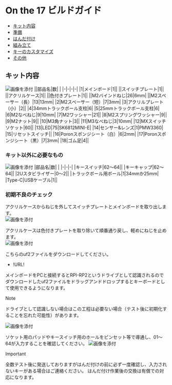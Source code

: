 # On the 17 ビルドガイド
- [キット内容](#キット内容)
- [準備](#準備)
- [はんだ付け](#はんだ付け)
- [組み立て](#組み立て)
- [キーのカスタマイズ](#キーのカスタマイズ)
- [その他](#その他)

## キット内容

![画像を添付](img/) 
||部品名|数| |
|-|-|-|-|
|1|メインボード|1||
||スイッチプレート|1||
||アクリルケース|1||
||色付きプレート|1||
||M2バインドねじ|26|6mm|
||M2スペーサー（長）|13|13mm|
|2|M2スペーサー（短）|7|3mm|
|3|アクリルプレート（小）|2||
|4|34mmトラックボール支柱|6|
|5|25mmトラックボール支柱|6|
|6|M2なべねじ|9|10mm|
|7|M2ワッシャー|21||
|8|M2スプリングワッシャー|9||
|9|M2ナット|9||
|10|M3角ナット|3||
|11|M3なべねじ|3|10mm|
|12|MXスイッチソケット|60||
|13|LED|75|SK6812MINI-E|
|14|センサー&レンズ|1|PMW3360|
|15|リセットスイッチ||
|16|Poronスポンジシート（白）|6|2mm|
|17|Poronスポンジシート（黒）|7|3mm|
|18|ゴム足|4||

### キット以外に必要なもの
![画像を添付](img/) 
|部品名|数| |
|-|-|-|
|キースイッチ|62～64||
|キーキャップ|62～64||
|2Uスタビライザー|0～2||
|トラックボール用ボール|1|34mmか25mm|
|Type-C|USBケーブル|1||


### 初期不良のチェック
アクリルケースからねじを外してスイッチプレートとメインボードを取り出します。  
![画像を添付](img/) 

アクリルケースは色付きプレートを取り除いて順番通り戻し、軽めにねじを止めます。  
![画像を添付](img/) 

こちらのuf2ファイルをダウンロードしてください。
- !URL!

メインボードをPCと接続するとRPI-RP2というドライブとして認識されるのでダウンロードしたuf2ファイルをドラッグアンドドロップするとキーボードとして使用できるようになります。
> [!NOTE] 
> ドライブとして認識しない場合はこの工程は必要ない場合（テスト後に初期化することを忘れた可能性）があります。

![画像を添付](img/) 

ソケット用のパッドやキースイッチ用のホールをピンセット等で導通し、01～64が入力することを確認してください。
![画像を添付](img/) 

> [!IMPORTANT] 
> 全数テスト後に発送しておりますがはんだ付けの前に必ず一度確認し、入力されないキーがある場合はご連絡ください。
> はんだ付け作業後の交換は有償での対応になります。
